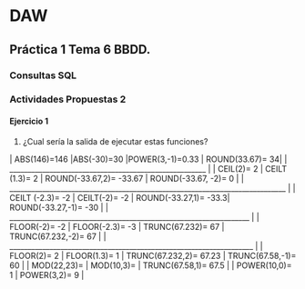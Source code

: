 # DAW

## Práctica 1 Tema 6 BBDD.

### Consultas SQL
### Actividades Propuestas 2
#### Ejercicio 1
1. ¿Cual sería la salida de ejecutar estas funciones?

| ABS(146)=146 |ABS(-30)=30 |POWER(3,-1)=0.33 | ROUND(33.67)= 34|
| ______________________________________________________ |
| CEIL(2)= 2 | CEILT (1.3)= 2 | ROUND(-33.67,2)= -33.67 | ROUND(-33.67, -2)= 0 |
| ____________________________________________________________________________ |
| CEILT (-2.3)= -2 | CEILT(-2)= -2 | ROUND(-33.27,1)= -33.3| ROUND(-33.27,-1)= -30 |
| __________________________________________________________________ |
| FLOOR(-2)= -2 | FLOOR(-2.3)= -3 | TRUNC(67.232)= 67 | TRUNC(67.232,-2)= 67   |
| ___________________________________________________________________ |
| FLOOR(2)= 2 | FLOOR(1.3)= 1 | TRUNC(67.232,2)= 67.23 | TRUNC(67.58,-1)= 60 |
| MOD(22,23)= | MOD(10,3)= | TRUNC(67.58,1)= 67.5 |
| POWER(10,0)= 1 | POWER(3,2)= 9 |
